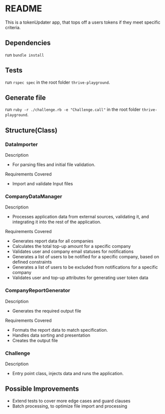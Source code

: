 # README

This is a tokenUpdater app, that tops off a users tokens if they meet specific criteria.

## Dependencies

run `bundle install`

## Tests

run `rspec spec` in the root folder `thrive-playground`.

## Generate file

run `ruby -r ./challenge.rb -e "Challenge.call"` in the root folder `thrive-playground`.

## Structure(Class)

### DataImporter

Description

- For parsing files and initial file validation.

Requirements Covered

- Import and validate Input files

### CompanyDataManager

Description

- Processes application data from external sources, validating it, and integrating it into the rest of the application.

Requirements Covered

- Generates report data for all companies
- Calculates the total top-up amount for a specific company
- Validates user and company email statuses for notifications
- Generates a list of users to be notified for a specific company, based on defined constraints
- Generates a list of users to be excluded from notifications for a specific company
- Validates user and top-up attributes for generating user token data

### CompanyReportGenerator

Description

- Generates the required output file

Requirements Covered

- Formats the report data to match specification.
- Handles data sorting and presentation
- Creates the output file

### Challenge

Description

- Entry point class, injects data and runs the application.

## Possible Improvements

- Extend tests to cover more edge cases and guard clauses
- Batch processing, to optimize file import and processing
